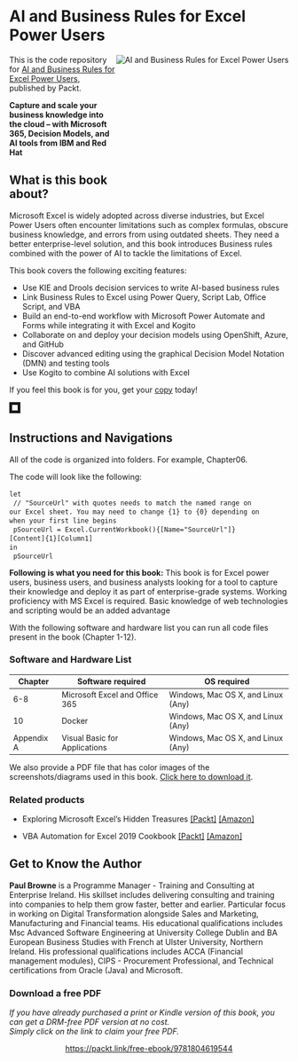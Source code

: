 # AI and Business Rules for Excel Power Users

<a href="https://www.amazon.com/Business-Engines-Excel-Power-Users/dp/180461954X?utm_source=github&utm_medium=repository&utm_campaign=9781804613900"><img src="https://m.media-amazon.com/images/I/511zmj7OcXL._SX403_BO1,204,203,200_.jpg" alt="AI and Business Rules for Excel Power Users" height="256px" align="right"></a>

This is the code repository for [AI and Business Rules for Excel Power Users](https://www.amazon.com/Business-Engines-Excel-Power-Users/dp/180461954X?utm_source=github&utm_medium=repository&utm_campaign=9781804613900), published by Packt.

**Capture and scale your business knowledge into the cloud – with Microsoft 365, Decision Models, and AI tools from IBM and Red Hat**

## What is this book about?
Microsoft Excel is widely adopted across diverse industries, but Excel Power Users often encounter limitations such as complex formulas, obscure business knowledge, and errors from using outdated sheets. They need a better enterprise-level solution, and this book introduces Business rules combined with the power of AI to tackle the limitations of Excel.

This book covers the following exciting features:
* Use KIE and Drools decision services to write AI-based business rules
* Link Business Rules to Excel using Power Query, Script Lab, Office Script, and VBA
* Build an end-to-end workflow with Microsoft Power Automate and Forms while integrating it with Excel and Kogito
* Collaborate on and deploy your decision models using OpenShift, Azure, and GitHub
* Discover advanced editing using the graphical Decision Model Notation (DMN) and testing tools
* Use Kogito to combine AI solutions with Excel

If you feel this book is for you, get your [copy](https://www.amazon.com/dp/180461954X) today!

<a href="https://www.packtpub.com/?utm_source=github&utm_medium=banner&utm_campaign=GitHubBanner"><img src="https://raw.githubusercontent.com/PacktPublishing/GitHub/master/GitHub.png" 
alt="https://www.packtpub.com/" border="5" /></a>

## Instructions and Navigations
All of the code is organized into folders. For example, Chapter06.

The code will look like the following:
```
let
 // "SourceUrl" with quotes needs to match the named range on 
our Excel sheet. You may need to change {1} to {0} depending on 
when your first line begins
 pSourceUrl = Excel.CurrentWorkbook(){[Name="SourceUrl"]}
[Content]{1}[Column1]
in
 pSourceUrl
```

**Following is what you need for this book:**
This book is for Excel power users, business users, and business analysts looking for a tool to capture their knowledge and deploy it as part of enterprise-grade systems. Working proficiency with MS Excel is required. Basic knowledge of web technologies and scripting would be an added advantage

With the following software and hardware list you can run all code files present in the book (Chapter 1-12).
### Software and Hardware List
| Chapter | Software required | OS required |
| -------- | ------------------------------------ | ----------------------------------- |
| 6-8 | Microsoft Excel and Office 365 | Windows, Mac OS X, and Linux (Any) |
| 10 | Docker | Windows, Mac OS X, and Linux (Any) |
| Appendix A | Visual Basic for Applications | Windows, Mac OS X, and Linux (Any) |


We also provide a PDF file that has color images of the screenshots/diagrams used in this book. [Click here to download it](https://packt.link/EAEVJ).

### Related products
* Exploring Microsoft Excel’s Hidden Treasures [[Packt]](https://www.packtpub.com/product/exploring-microsoft-excels-hidden-treasures/9781803243948?utm_source=github&utm_medium=repository&utm_campaign=9781803243948) [[Amazon]](https://www.amazon.com/dp/1803243945)

* VBA Automation for Excel 2019 Cookbook [[Packt]](https://subscription.packtpub.com/search?query=9781789610031&utm_source=github&utm_medium=repository&utm_campaign=9781803242002) [[Amazon]](https://www.amazon.com/dp/1789610036)


## Get to Know the Author
**Paul Browne**
is a Programme Manager - Training and Consulting at Enterprise Ireland. His skillset includes delivering consulting and training into companies to help them grow faster, better and earlier. Particular focus in working on Digital Transformation alongside Sales and Marketing, Manufacturing and Financial teams. His educational qualifications includes Msc Advanced Software Engineering at University College Dublin and BA European Business Studies with French at Ulster University, Northern Ireland. His professional qualifications includes ACCA (Financial management modules), CIPS - Procurement Professional, and Technical certifications from Oracle (Java) and Microsoft.

### Download a free PDF

 <i>If you have already purchased a print or Kindle version of this book, you can get a DRM-free PDF version at no cost.<br>Simply click on the link to claim your free PDF.</i>
<p align="center"> <a href="https://packt.link/free-ebook/9781804619544">https://packt.link/free-ebook/9781804619544 </a> </p>